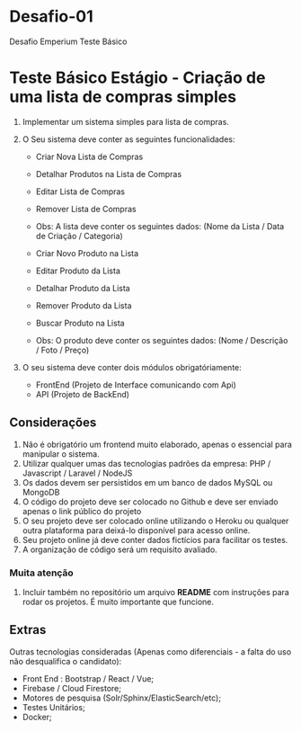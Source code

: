 # Desafio-01
Desafio Emperium Teste Básico

# Teste Básico Estágio - Criação de uma lista de compras simples

1. Implementar um sistema simples para lista de compras.

2. O Seu sistema deve conter as seguintes funcionalidades:

   - Criar Nova Lista de Compras
   - Detalhar Produtos na Lista de Compras
   - Editar Lista de Compras
   - Remover Lista de Compras
   - Obs: A lista deve conter os seguintes dados: (Nome da Lista / Data de Criação / Categoria)
   
   - Criar Novo Produto na Lista
   - Editar Produto da Lista
   - Detalhar Produto da Lista
   - Remover Produto da Lista
   - Buscar Produto na Lista
   - Obs: O produto deve conter os seguintes dados: (Nome / Descrição / Foto / Preço)

3. O seu sistema deve conter dois módulos obrigatóriamente:
   - FrontEnd (Projeto de Interface comunicando com Api)
   - API (Projeto de BackEnd)

## Considerações

1. Não é obrigatório um frontend muito elaborado, apenas o essencial para manipular o sistema.
2. Utilizar qualquer umas das tecnologias padrões da empresa: PHP / Javascript / Laravel / NodeJS 
3. Os dados devem ser persistidos em um banco de dados MySQL ou MongoDB
4. O código do projeto deve ser colocado no Github e deve ser enviado apenas o link público do projeto 
5. O seu projeto deve ser colocado online utilizando o Heroku ou qualquer outra plataforma para deixá-lo disponível para acesso online.
6. Seu projeto online já deve conter dados fictícios para facilitar os testes.
7. A organização de código será um requisito avaliado.

### Muita atenção

1. Incluir também no repositório um arquivo **README** com instruções para rodar os projetos. É muito importante que funcione.

## Extras

Outras tecnologias consideradas (Apenas como diferenciais - a falta do uso não desqualifica o candidato):

- Front End : Bootstrap / React / Vue;
- Firebase / Cloud Firestore;
- Motores de pesquisa (Solr/Sphinx/ElasticSearch/etc); 
- Testes Unitários;
- Docker;
